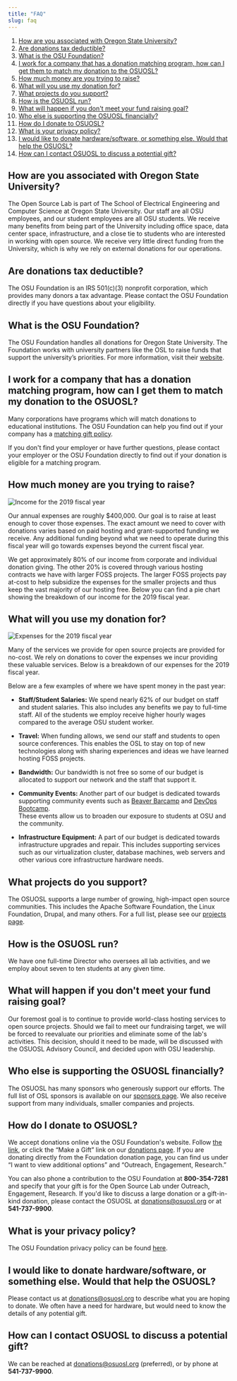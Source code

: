 ```yaml
---
title: "FAQ"
slug: faq
---
```


1. [How are you associated with Oregon State University?](#how-are-you-associated-with-oregon-state-university)
2. [Are donations tax deductible?](#are-donations-tax-deductible)
3. [What is the OSU Foundation?](#what-is-the-osu-foundation)
4. [I work for a company that has a donation matching program, how can I get them to match my donation to the OSUOSL?](#i-work-for-a-company-that-has-a-donation-matching-program-how-can-i-get-them-to-match-my-donation-to-the-osuosl)
5. [How much money are you trying to raise?](#how-much-money-are-you-trying-to-raise)
6. [What will you use my donation for?](#what-will-you-use-my-donation-for)
7. [What projects do you support?](#what-projects-do-you-support)
8. [How is the OSUOSL run?](#how-is-the-osuosl-run)
9. [What will happen if you don't meet your fund raising goal?](#what-will-happen-if-you-dont-meet-your-fund-raising-goal)
10. [Who else is supporting the OSUOSL financially?](#who-else-is-supporting-the-osuosl-financially)
11. [How do I donate to OSUOSL?](#how-do-i-donate-to-osuosl)
12. [What is your privacy policy?](#what-is-your-privacy-policy)
13. [I would like to donate hardware/software, or something else. Would that help the OSUOSL?](#i-would-like-to-donate-hardwaresoftware-or-something-else-would-that-help-the-osuosl)
14. [How can I contact OSUOSL to discuss a potential gift?](#how-can-i-contact-osuosl-to-discuss-a-potential-gift)

## How are you associated with Oregon State University?

The Open Source Lab is part of The School of Electrical Engineering and Computer Science at Oregon State University. Our
staff are all OSU employees, and our student employees are all OSU students. We receive many benefits from being part of
the University including office space, data center space, infrastructure, and a close tie to students who are interested
in working with open source. We receive very little direct funding from the University, which is why we rely on external
donations for our operations.

## Are donations tax deductible?

The OSU Foundation is an IRS 501(c)(3) nonprofit corporation, which provides many donors a tax advantage. Please contact
the OSU Foundation directly if you have questions about your eligibility.

## What is the OSU Foundation?

The OSU Foundation handles all donations for Oregon State University. The Foundation works with university partners like
the OSL to raise funds that support the university’s priorities. For more information, visit their
[website](http://osufoundation.org).

## I work for a company that has a donation matching program, how can I get them to match my donation to the OSUOSL?

Many corporations have programs which will match donations to educational institutions. The OSU Foundation can help you
find out if your company has a
[matching gift policy](http://www.osufoundation.org/s/359/foundation/index.aspx?sid=359&gid=34&pgid=4358).

If you don't find your employer or have further questions, please contact your employer or the OSU Foundation directly
to find out if your donation is eligible for a matching program.

## How much money are you trying to raise?

![Income for the 2019 fiscal year](/images/IncomeGraphic2019.png#right-faq)

Our annual expenses are roughly $400,000. Our goal is to raise at least enough to cover those expenses. The exact amount
we need to cover with donations varies based on paid hosting and grant-supported funding we receive. Any additional
funding beyond what we need to operate during this fiscal year will go towards expenses beyond the current fiscal year.

We get approximately 80% of our income from corporate and individual donation giving. The other 20% is covered through
various hosting contracts we have with larger FOSS projects. The larger FOSS projects pay at-cost to help subsidize the
expenses for the smaller projects and thus keep the vast majority of our hosting free. Below you can find a pie chart
showing the breakdown of our income for the 2019 fiscal year.

## What will you use my donation for?

![Expenses for the 2019 fiscal year](/images/ExpensesGraphic2019.png#right-faq)

Many of the services we provide for open source projects are provided for no-cost. We rely on donations to cover the
expenses we incur providing these valuable services. Below is a breakdown of our expenses for the 2019 fiscal year.

Below are a few examples of where we have spent money in the past year:

- **Staff/Student Salaries:** We spend nearly 62% of our budget on staff and student salaries. This also includes any
  benefits we pay to full-time staff. All of the students we employ receive higher hourly wages compared to the average
  OSU student worker.

- **Travel:** When funding allows, we send our staff and students to open source conferences. This enables the OSL to
  stay on top of new technologies along with sharing experiences and ideas we have learned hosting FOSS projects.

- **Bandwidth:** Our bandwidth is not free so some of our budget is allocated to support our network and the staff that
  support it.

- **Community Events:** Another part of our budget is dedicated towards supporting community events such as
  [Beaver Barcamp](http://beaverbarcamp.org/) and [DevOps Bootcamp](https://devopsbootcamp.osuosl.org/).  
  These events allow us to broaden our exposure to students at OSU and the community.

- **Infrastructure Equipment:** A part of our budget is dedicated towards infrastructure upgrades and repair. This
  includes supporting services such as our virtualization cluster, database machines, web servers and other various core
  infrastructure hardware needs.

## What projects do you support?

The OSUOSL supports a large number of growing, high-impact open source communities. This includes the Apache Software
Foundation, the Linux Foundation, Drupal, and many others. For a full list, please see our
[projects page](http://osuosl.org/services/hosting/communities).

## How is the OSUOSL run?

We have one full-time Director who oversees all lab activities, and we employ about seven to ten students at any given
time.

## What will happen if you don't meet your fund raising goal?

Our foremost goal is to continue to provide world-class hosting services to open source projects. Should we fail to meet
our fundraising target, we will be forced to reevaluate our priorities and eliminate some of the lab's activities. This
decision, should it need to be made, will be discussed with the OSUOSL Advisory Council, and decided upon with OSU
leadership.

## Who else is supporting the OSUOSL financially?

The OSUOSL has many sponsors who generously support our efforts. The full list of OSL sponsors is available on our
[sponsors page](http://osuosl.org/sponsors). We also receive support from many individuals, smaller companies and
projects.

## How do I donate to OSUOSL?

We accept donations online via the OSU Foundation's website. Follow [the
link](https://give.fororegonstate.org/PL1Uv3Fkug), or click the “Make a Gift” link on our [donations
page](http://osuosl.org/donate/). If you are donating directly from the Foundation donation page, you can find us under
“I want to view additional options” and “Outreach, Engagement, Research.”

You can also phone a contribution to the OSU Foundation at **800-354-7281** and specify that your gift is for the Open
Source Lab under Outreach, Engagement, Research. If you'd like to discuss a large donation or a gift-in-kind donation,
please contact the OSUOSL at <donations@osuosl.org> or at **541-737-9900**.

## What is your privacy policy?

The OSU Foundation privacy policy can be found [here](http://campaignforosu.org/staffresources/policiesandprocedures/).

## I would like to donate hardware/software, or something else. Would that help the OSUOSL?

Please contact us at <donations@osuosl.org> to describe what you are hoping to donate. We often have a need for
hardware, but would need to know the details of any potential gift.

## How can I contact OSUOSL to discuss a potential gift?

We can be reached at <donations@osuosl.org> (preferred), or by phone at **541-737-9900**.
